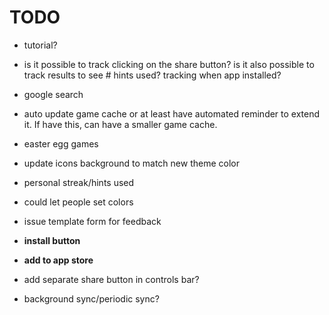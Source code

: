 # TODO

- tutorial?
- is it possible to track clicking on the share button? is it also possible to track results to see # hints used? tracking when app installed?
- google search
- auto update game cache or at least have automated reminder to extend it. If have this, can have a smaller game cache.
- easter egg games

- update icons background to match new theme color
- personal streak/hints used
- could let people set colors
- issue template form for feedback
- **install button**
- **add to app store**

- add separate share button in controls bar?
- background sync/periodic sync?